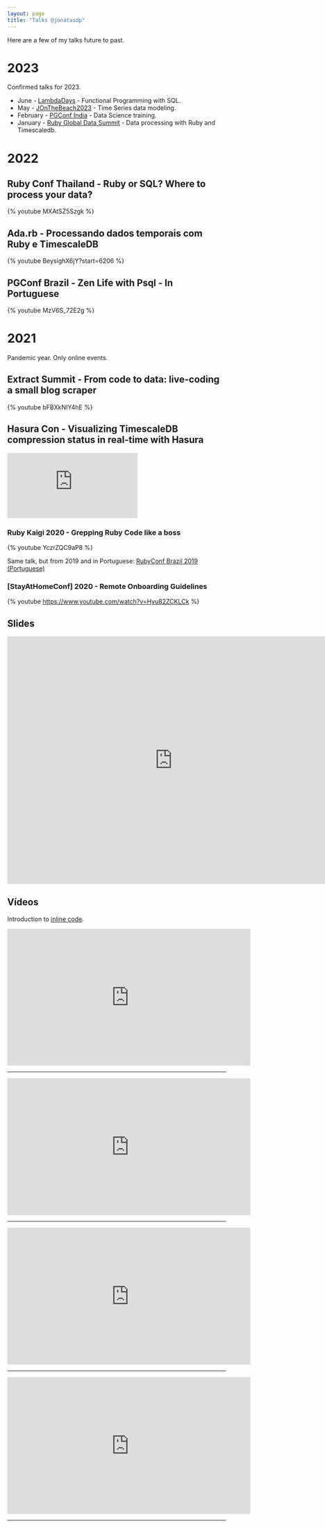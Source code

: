 ```yaml
---
layout: page
title: "Talks @jonatasdp"
---
```


Here are a few of my talks future to past.

# 2023

Confirmed talks for 2023.

* June - [LambdaDays](https://www.lambdadays.org/lambdadays2023) - Functional Programming with SQL. 
* May - [JOnTheBeach2023](https://www.jonthebeach.com) - Time Series data modeling.
* February - [PGConf India](https://pgconf.in) - Data Science training.
* January - [Ruby Global Data Summit](https://events.geekle.us/ruby/) - Data processing with Ruby and Timescaledb.

# 2022

## Ruby Conf Thailand - Ruby or SQL? Where to process your data?

{% youtube MXAtSZ5Szgk %}

## Ada.rb - Processando dados temporais com Ruby e TimescaleDB

{% youtube BeysighX6jY?start=6206 %}

## PGConf Brazil - Zen Life with Psql - In Portuguese

{% youtube MzV6S_72E2g %}

# 2021

Pandemic year. Only online events.

## Extract Summit - From code to data: live-coding a small blog scraper

{% youtube bFBXkNIY4hE %}

## Hasura Con - Visualizing TimescaleDB compression status in real-time with Hasura

<div class="video-container">
  <iframe loading="lazy" title="Visualizing TimescaleDB compression status in real-time with Hasura" src="https://player.vimeo.com/video/569408772" frameBorder="0" allowfullscreen=""></iframe>
</div>

### Ruby Kaigi 2020 - Grepping Ruby Code like a boss

{% youtube YczrZQC9aP8 %}

Same talk, but from 2019 and in Portuguese: [RubyConf Brazil 2019 (Portuguese)](https://www.eventials.com/locaweb/jonatas-paganini-live-coding-grepping-ruby-code-like-a-boss/#_=_)

### [StayAtHomeConf] 2020 - Remote Onboarding Guidelines

{% youtube https://www.youtube.com/watch?v=Hyu82ZCKLCk %}

## Slides

<iframe src="http://www.slideshare.net/jonataspaganini/slideshelf" width="760px" height="570px" frameborder="0" marginwidth="0" marginheight="0" scrolling="no" style="border:none;" allowfullscreen webkitallowfullscreen mozallowfullscreen></iframe>

## Vídeos

Introduction to [inline code](https://www.youtube.com/watch?v=KQXglNLUv7o).
<iframe width="560" height="315" src="https://www.youtube.com/embed/KQXglNLUv7o" frameborder="0" allow="accelerometer; autoplay; encrypted-media; gyroscope; picture-in-picture" allowfullscreen></iframe>


-------------

<iframe width="560" height="315" src="https://www.youtube.com/embed/T5SgeBhpXss"  frameborder="0" allowfullscreen></iframe>

-------------

<iframe width="560" height="315" src="https://www.youtube.com/embed/97xO2JhoVGY"  frameborder="0" allowfullscreen></iframe>

-------------

<iframe width="560" height="315" src="https://www.youtube.com/embed/UxAnqZ5_zSI"  frameborder="0" allowfullscreen></iframe>

-------------
